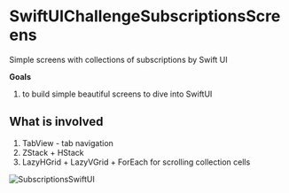 # SwiftUIChallengeSubscriptionsScreens
Simple screens with collections of subscriptions by Swift UI

**Goals**
1. to build simple beautiful screens to dive into SwiftUI

## What is involved

1. TabView - tab navigation
2. ZStack + HStack
3. LazyHGrid + LazyVGrid + ForEach for scrolling collection cells


![SubscriptionsSwiftUI](https://user-images.githubusercontent.com/34265072/226665668-4a9ab997-af7e-48ce-9844-fee07c942626.gif)

